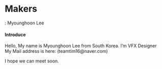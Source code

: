 <H1>Makers</H1>
: Myounghoon Lee

<H4>Introduce</H4>
Hello, My name is Myounghoon Lee from South Korea.
I’m VFX Designer <br>
My Mail address is here: <mail>(teamtim16@naver.com)

I hope we can meet soon.

